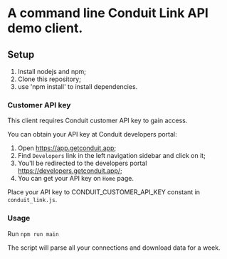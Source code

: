# A command line Conduit Link API demo client.

## Setup

1. Install nodejs and npm;
2. Clone this repository;
3. use 'npm install' to install dependencies.

### Customer API key

This client requires Conduit customer API key to gain access.

You can obtain your API key at Conduit developers portal:
1. Open https://app.getconduit.app;
2. Find `Developers` link in the left navigation sidebar and click on it;
3. You'll be redirected to the developers portal https://developers.getconduit.app/;
4. You can get your API key on `Home` page.

Place your API key to CONDUIT_CUSTOMER_API_KEY constant in `conduit_link.js`.

### Usage

Run `npm run main`

The script will parse all your connections and download data for a week.



